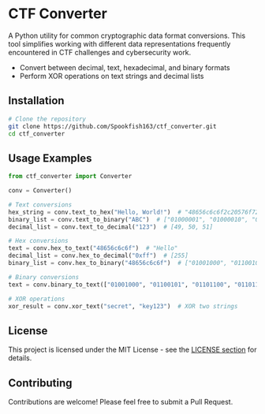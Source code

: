 # CTF Converter

A Python utility for common cryptographic data format conversions. This tool simplifies working with different data representations frequently encountered in CTF challenges and cybersecurity work.

- Convert between decimal, text, hexadecimal, and binary formats
- Perform XOR operations on text strings and decimal lists

## Installation

```bash
# Clone the repository
git clone https://github.com/Spookfish163/ctf_converter.git
cd ctf_converter

```

## Usage Examples

```python
from ctf_converter import Converter

conv = Converter()

# Text conversions
hex_string = conv.text_to_hex("Hello, World!")  # "48656c6c6f2c20576f726c6421"
binary_list = conv.text_to_binary("ABC")  # ["01000001", "01000010", "01000011"]
decimal_list = conv.text_to_decimal("123")  # [49, 50, 51]

# Hex conversions
text = conv.hex_to_text("48656c6c6f")  # "Hello"
decimal_list = conv.hex_to_decimal("0xff")  # [255]
binary_list = conv.hex_to_binary("48656c6c6f")  # ["01001000", "01100101", ...]

# Binary conversions
text = conv.binary_to_text(["01001000", "01100101", "01101100", "01101100", "01101111"])  # "Hello"

# XOR operations
xor_result = conv.xor_text("secret", "key123")  # XOR two strings
```

## License

This project is licensed under the MIT License - see the [LICENSE section](https://opensource.org/licenses/MIT) for details.

## Contributing

Contributions are welcome! Please feel free to submit a Pull Request.

